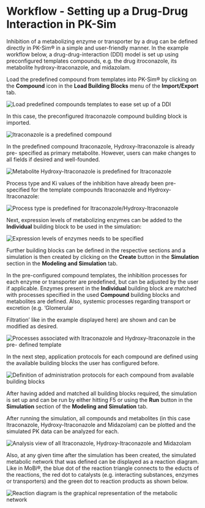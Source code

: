 # Workflow - Setting up a Drug-Drug Interaction in PK-Sim‌

Inhibition of a metabolizing enzyme or transporter by a drug can be defined directly in PK-Sim® in a simple and user-friendly manner. In the example workflow below, a drug-drug-interaction (DDI) model is set up using preconfigured templates compounds, e.g. the drug itroconazole, its metabolite hydroxy-itraconazole, and midazolam.

Load the predefined compound from templates into PK-Sim® by clicking on the **Compound** icon in the **Load Building Blocks** menu of the **Import/Export** tab.

![Load predefined compounds templates to ease set up of a DDI](images/LoadCompoundTemplate.png)

In this case, the preconfigured itraconazole compound building block is imported.

![Itraconazole is a predefined compound](images/LoadItraconazole.png)

In the predefined compound Itraconazole, Hydroxy-Itraconazole is already pre- specified as primary metabolite. However, users can make changes to all fields if desired and well-founded.

![Metabolite Hydroxy-Itraconazole is predefined for Itraconazole](images/LoadItraconazoleMetabolite.png)

Process type and Ki values of the inhibition have already been pre-specified for the template compounds Itraconazole and Hydroxy-Itraconazole:

![Process type is predefined for Itraconazole/Hydroxy-Itraconazole](images/LoadItraconazoleProcess.png)

Next, expression levels of metabolizing enzymes can be added to the **Individual** building block to be used in the simulation:

![Expression levels of enzymes needs to be specified](images/LoadItraconazoleEnzymes.png)

Further building blocks can be defined in the respective sections and a simulation is then created by clicking on the **Create** button in the **Simulation** section in the **Modeling and Simulation** tab.

In the pre-configured compound templates, the inhibition processes for each enzyme or transporter are predefined, but can be adjusted by the user if applicable. Enzymes present in the **Individual** building block are matched with processes specified in the used **Compound** building blocks and metabolites are defined. Also, systemic processes regarding transport or excretion (e.g. ‘Glomerular

Filtration’ like in the example displayed here) are shown and can be modified as desired.

![Processes associated with Itraconazole and Hydroxy-Itraconazole in the pre- defined template](images/ItraconazoleTemplateSimulation.png)

In the next step, application protocols for each compound are defined using the available building blocks the user has configured before.

![Definition of administration protocols for each compound from available building blocks](images/ItraconazoleTemplateAdmin.png)

After having added and matched all building blocks required, the simulation is set up and can be run by either hitting F5 or using the **Run** button in the **Simulation** section of the **Modeling and Simulation** tab.

After running the simulation, all compounds and metabolites (in this case Itraconazole, Hydroxy-Itraconazole and Midazolam) can be plotted and the simulated PK data can be analyzed for each.

![Analysis view of all Itraconazole, Hydroxy-Itraconazole and Midazolam](images/ItraconazoleTemplateSimResult1.png)

Also, at any given time after the simulation has been created, the simulated metabolic network that was defined can be displayed as a reaction diagram. Like in MoBi®, the blue dot of the reaction triangle connects to the educts of the reactions, the red dot to catalysts (e.g. interacting substances, enzymes or transporters) and the green dot to reaction products as shown below.

![Reaction diagram is the graphical representation of the metabolic network](images/ItraconazoleTemplateSimResult2.png)
